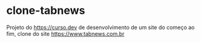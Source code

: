 # clone-tabnews
Projeto do https://curso.dev de desenvolvimento de um site do começo ao fim, clone do site https://www.tabnews.com.br
